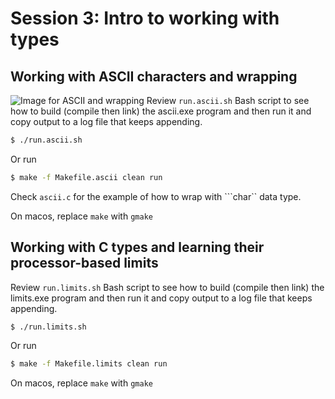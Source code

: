 # Session 3: Intro to working with types

## Working with ASCII characters and wrapping
![Image for ASCII and wrapping](https://github.com/robmarano/cs102_at_cooper/tree/session_03/src/c_types/ctypes.png)
Review ```run.ascii.sh``` Bash script to see how to build (compile then link) the ascii.exe program and then run it and copy output to a log file that keeps appending.
```bash
$ ./run.ascii.sh
```
Or run
```bash
$ make -f Makefile.ascii clean run
```

Check ```ascii.c``` for the example of how to wrap with ```char`` data type.

On macos, replace ```make``` with ```gmake```

## Working with C types and learning their processor-based limits
Review ```run.limits.sh``` Bash script to see how to build (compile then link) the limits.exe program and then run it and copy output to a log file that keeps appending.
```bash
$ ./run.limits.sh
```
Or run
```bash
$ make -f Makefile.limits clean run
```
On macos, replace ```make``` with ```gmake```

